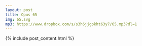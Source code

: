 ```yaml
---
layout: post
title: Opus 65
img: 65.svg
mp3: https://www.dropbox.com/s/s3h6jjgpkht63y7/65.mp3?dl=1
---
```


{% include post_content.html %}
